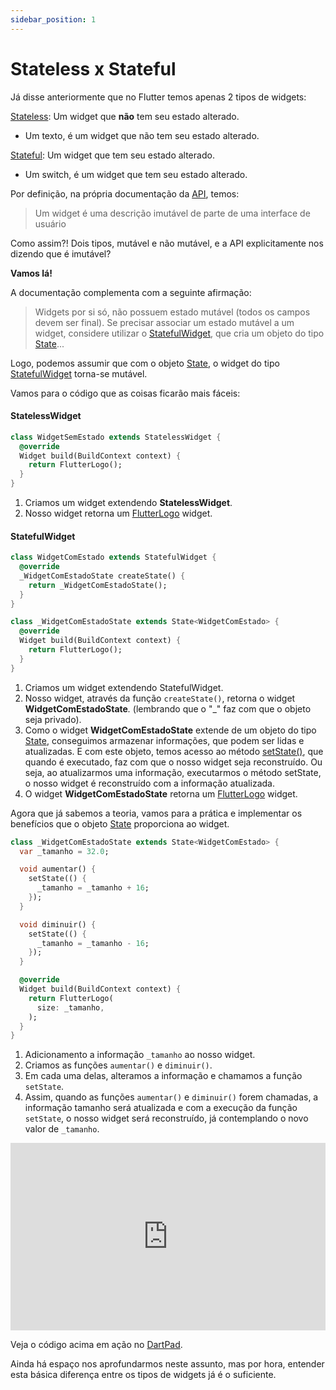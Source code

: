```yaml
---
sidebar_position: 1
---
```


# Stateless x Stateful

Já disse anteriormente que no Flutter temos apenas 2 tipos de widgets:

[Stateless](https://api.flutter.dev/flutter/widgets/StatelessWidget-class.html): Um widget que **não** tem seu estado alterado.

* Um texto, é um widget que não tem seu estado alterado.

[Stateful](https://api.flutter.dev/flutter/widgets/StatefulWidget-class.html): Um widget que tem seu estado alterado.

* Um switch, é um widget que tem seu estado alterado. 

Por definição, na própria documentação da [API](https://api.flutter.dev/flutter/widgets/Widget-class.html), temos:

> Um widget é uma descrição imutável de parte de uma interface de usuário

Como assim?! Dois tipos, mutável e não mutável, e a API explicitamente nos dizendo que é imutável?

**Vamos lá!**  

A documentação complementa com a seguinte afirmação:

> Widgets por si só, não possuem estado mutável \(todos os campos devem ser final\). Se precisar associar um estado mutável a um widget, considere utilizar o [StatefulWidget](https://api.flutter.dev/flutter/widgets/StatefulWidget-class.html), que cria um objeto do tipo [State](https://api.flutter.dev/flutter/widgets/State-class.html)...

Logo, podemos assumir que com o objeto [State](https://api.flutter.dev/flutter/widgets/State-class.html), o widget do tipo [StatefulWidget](https://api.flutter.dev/flutter/widgets/StatefulWidget-class.html) torna-se mutável. 

Vamos para o código que as coisas ficarão mais fáceis:

#### StatelessWidget

```dart
class WidgetSemEstado extends StatelessWidget {
  @override
  Widget build(BuildContext context) {
    return FlutterLogo();
  }
}
```

1. Criamos um widget extendendo **StatelessWidget**.
2. Nosso widget retorna um [FlutterLogo](https://api.flutter.dev/flutter/material/FlutterLogo-class.html) widget.

#### StatefulWidget

```dart
class WidgetComEstado extends StatefulWidget {
  @override
  _WidgetComEstadoState createState() {
    return _WidgetComEstadoState();
  }
}

class _WidgetComEstadoState extends State<WidgetComEstado> {
  @override
  Widget build(BuildContext context) {
    return FlutterLogo();
  }
}
```

1. Criamos um widget extendendo StatefulWidget.
2. Nosso widget, através da função `createState()`, retorna o widget **WidgetComEstadoState**_._ \(lembrando que o "\_" faz com que o objeto seja privado\).
3. Como o widget **WidgetComEstadoState** extende de um objeto do tipo [State](https://api.flutter.dev/flutter/widgets/State-class.html), conseguimos armazenar informações, que podem ser lidas e atualizadas. E com este objeto, temos acesso ao método [setState\(\)](https://api.flutter.dev/flutter/widgets/State/setState.html), que quando é executado, faz com que o nosso widget seja reconstruído. Ou seja, ao atualizarmos uma informação, executarmos o método setState, o nosso widget é reconstruído com a informação atualizada.  
4. O widget **WidgetComEstadoState** retorna um [FlutterLogo](https://api.flutter.dev/flutter/material/FlutterLogo-class.html) widget.

Agora que já sabemos a teoria, vamos para a prática e implementar os benefícios que o objeto [State](https://api.flutter.dev/flutter/widgets/State-class.html) proporciona ao widget.

```dart
class _WidgetComEstadoState extends State<WidgetComEstado> {
  var _tamanho = 32.0;

  void aumentar() {
    setState(() {
      _tamanho = _tamanho + 16;
    });
  }

  void diminuir() {
    setState(() {
      _tamanho = _tamanho - 16;
    });
  }

  @override
  Widget build(BuildContext context) {
    return FlutterLogo(
      size: _tamanho,
    );
  }
}
```

1. Adicionamento a informação `_tamanho` ao nosso widget.
2. Criamos as funções `aumentar()` e `diminuir()`.
3. Em cada uma delas, alteramos a informação e chamamos a função `setState`. 
4. Assim, quando as funções `aumentar()` e `diminuir()` forem chamadas, a informação tamanho será atualizada e com a execução da função `setState`, o nosso widget será reconstruído, já contemplando o novo valor de `_tamanho`. 

<iframe height="300" width="100%" scrolling="no" title="WidgetComEstado" src="https://codepen.io/rubensdemelo/embed/MWazGOq?default-tab=html%2Cresult" frameborder="no" loading="lazy" allowtransparency="true" allowfullscreen="true">
  See the Pen <a href="https://codepen.io/rubensdemelo/pen/MWazGOq">
  WidgetComEstado</a> by rubensdemelo (<a href="https://codepen.io/rubensdemelo">@rubensdemelo</a>)
  on <a href="https://codepen.io">CodePen</a>.
</iframe>

Veja o código acima em ação no [DartPad](https://dartpad.dev/7cdef4bf893153604b7fb18a6c9a6142).

Ainda há espaço nos aprofundarmos neste assunto, mas por hora, entender esta básica diferença entre os tipos de widgets já é o suficiente. 